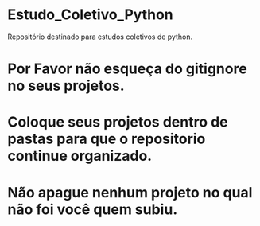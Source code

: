 # Estudo_Coletivo_Python
Repositório destinado para estudos coletivos de python.

# Por Favor não esqueça do gitignore no seus projetos.
#  Coloque seus projetos dentro de pastas para que o repositorio continue organizado.
# Não apague nenhum projeto no qual não foi você quem subiu.



